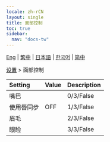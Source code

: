 ```yaml
---
locale: zh-rCN
layout: single
title: 面部控制
toc: true
sidebar:
  nav: "docs-tw"
---
```

[Eng](/dancexr/menu/2025.4/actor/facial_debug) | [繁中](/tw/dancexr/menu/2025.4/actor/facial_debug) | [日本語](/jp/dancexr/menu/2025.4/actor/facial_debug) | [한국어](/kr/dancexr/menu/2025.4/actor/facial_debug) | [简中](/zh/dancexr/menu/2025.4/actor/facial_debug)

[设置](../menu#设置) > 面部控制



| Setting | Value | Description |
| :--- | --- | :--- |
| 嘴巴 || 0/3/False
| 使用唇同步 | OFF | 1/3/False
| 眉毛 || 2/3/False
| 眼睑 || 3/3/False
